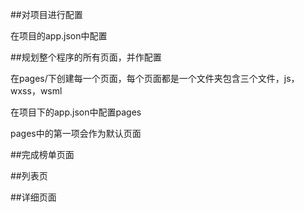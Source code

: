 ##对项目进行配置


在项目的app.json中配置


##规划整个程序的所有页面，并作配置


在pages/下创建每一个页面，每个页面都是一个文件夹包含三个文件，js，wxss，wsml

在项目下的app.json中配置pages

pages中的第一项会作为默认页面

##完成榜单页面


##列表页


##详细页面